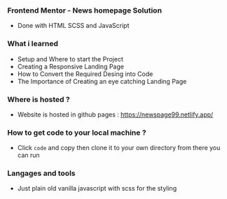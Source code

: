 ### Frontend Mentor - News homepage Solution 
- Done with HTML SCSS and JavaScript

### What i learned 
- Setup and Where to start the Project
- Creating a Responsive Landing Page 
- How to Convert the Required Desing into Code 
- The Importance of Creating an eye catching  Landing Page 

### Where is hosted ?
- Website is hosted in github pages : https://newspage99.netlify.app/
### How to get code to your local machine ?
- Click ```code``` and copy then clone it to your own directory from there you can run 
### Langages and tools 
- Just plain old vanilla javascript with scss for the styling 
